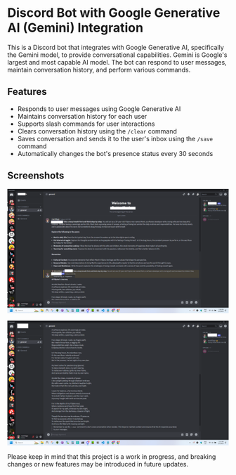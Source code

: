 # Discord Bot with Google Generative AI (Gemini) Integration

This is a Discord bot that integrates with Google Generative AI, specifically the Gemini model, to provide conversational capabilities. Gemini is Google's largest and most capable AI model. The bot can respond to user messages, maintain conversation history, and perform various commands. 

## Features

- Responds to user messages using Google Generative AI
- Maintains conversation history for each user
- Supports slash commands for user interactions
- Clears conversation history using the `/clear` command
- Saves conversation and sends it to the user's inbox using the `/save` command
- Automatically changes the bot's presence status every 30 seconds

## Screenshots

![Screenshot](screenshots/Screenshot1.png)

![Screenshot](screenshots/Screenshot2.png)

Please keep in mind that this project is a work in progress, and breaking changes or new features may be introduced in future updates.